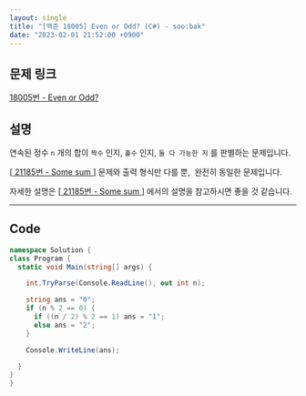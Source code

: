 ```yaml
---
layout: single
title: "[백준 18005] Even or Odd? (C#) - soo:bak"
date: "2023-02-01 21:52:00 +0900"
---
```


## 문제 링크
  [18005번 - Even or Odd?](https://www.acmicpc.net/problem/18005)

## 설명
  연속된 정수 `n` 개의 합이 `짝수` 인지, `홀수` 인지, `둘 다 가능한 지` 를 판별하는 문제입니다.

  [[ 21185번 - Some sum ](https://soo-bak.github.io/algorithm/boj/21185/#page-title)] 문제와 출력 형식만 다를 뿐, &nbsp;완전히 동일한 문제입니다.

  자세한 설명은 [[ 21185번 - Some sum ](https://soo-bak.github.io/algorithm/boj/21185/#page-title)] 에서의 설명을 참고하시면 좋을 것 같습니다.<br>

- - -

## Code
  ```c#
namespace Solution {
  class Program {
    static void Main(string[] args) {

      int.TryParse(Console.ReadLine(), out int n);

      string ans = "0";
      if (n % 2 == 0) {
        if ((n / 2) % 2 == 1) ans = "1";
        else ans = "2";
      }

      Console.WriteLine(ans);

    }
  }
}
  ```
